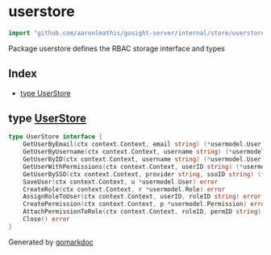 <!-- Code generated by gomarkdoc. DO NOT EDIT -->

# userstore

```go
import "github.com/aaronlmathis/gosight-server/internal/store/userstore"
```

Package userstore defines the RBAC storage interface and types

## Index

- [type UserStore](<#UserStore>)


<a name="UserStore"></a>
## type [UserStore](<https://github.com/aaronlmathis/gosight-server/blob/main/internal/store/userstore/userstore.go#L10-L22>)



```go
type UserStore interface {
    GetUserByEmail(ctx context.Context, email string) (*usermodel.User, error)
    GetUserByUsername(ctx context.Context, username string) (*usermodel.User, error)
    GetUserByID(ctx context.Context, username string) (*usermodel.User, error)
    GetUserWithPermissions(ctx context.Context, userID string) (*usermodel.User, error)
    GetUserBySSO(ctx context.Context, provider string, ssoID string) (*usermodel.User, error)
    SaveUser(ctx context.Context, u *usermodel.User) error
    CreateRole(ctx context.Context, r *usermodel.Role) error
    AssignRoleToUser(ctx context.Context, userID, roleID string) error
    CreatePermission(ctx context.Context, p *usermodel.Permission) error
    AttachPermissionToRole(ctx context.Context, roleID, permID string) error
    Close() error
}
```

Generated by [gomarkdoc](<https://github.com/princjef/gomarkdoc>)
